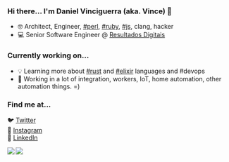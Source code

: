 ### Hi there... I'm Daniel Vinciguerra (aka. Vince) 👋

<!--
**dvinciguerra/dvinciguerra** is a ✨ _special_ ✨ repository because its `README.md` (this file) appears on your GitHub profile.

Here are some ideas to get you started:

- 🔭 I’m currently working on ...
- 🌱 I’m currently learning ...
- 👯 I’m looking to collaborate on ...
- 🤔 I’m looking for help with ...
- 💬 Ask me about ...
- 📫 How to reach me: ...
- 😄 Pronouns: ...
- ⚡ Fun fact: ...
-->

- 🤓 Architect, Engineer, [#perl](https://github.com/Perl/perl5), [#ruby](https://github.com/ruby/ruby), [#js](https://github.com/nodejs/node), clang, hacker
- 💻 Senior Software Engineer @ [Resultados Digitais](https://github.com/ResultadosDigitais)


### Currently working on...

- 💡 Learning more about [#rust](https://github.com/rust-lang/rust) and [#elixir](https://github.com/elixir-lang/elixir) languages and #devops
- 🤖 Working in a lot of integration, workers, IoT, home automation, other automation things. =)


### Find me at... 

🐦 [Twitter](https://twitter.com/dvinciguerra) <br>
📸 [Instagram](https://instagram.com/danielvinciguerra) <br>
💼 [LinkedIn](https://www.linkedin.com/in/dvinciguerra) <br>
 

<a href="https://github.com/anuraghazra/github-readme-stats">
  <img align="left" src="https://github-readme-stats.vercel.app/api?username=dvinciguerra&count_private=true&show_icons=true&card_width=600&theme=buefy" />
</a>
<a href="https://github.com/anuraghazra/github-readme-stats">
  <img align="left" src="https://github-readme-stats.vercel.app/api/top-langs/?username=dvinciguerra&hide=css,html&theme=buefy" />
</a>

